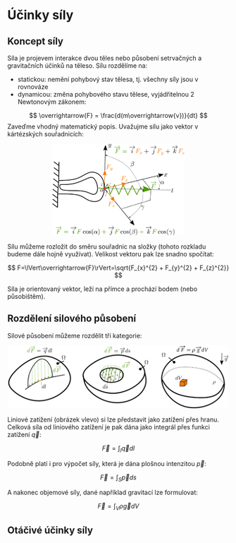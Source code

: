 # Účinky síly
## Koncept síly
Síla je projevem interakce dvou těles nebo působení setrvačných a gravitačních účinků na těleso. Sílu rozdělíme na:
- statickou: nemění pohybový stav tělesa, tj. všechny síly jsou v rovnováze
- dynamicou: změna pohybového stavu tělese, vyjádřitelnou 2 Newtonovým zákonem:

$$
\overrightarrow{F} = \frac{d(m\overrightarrow{v})}{dt}
$$
Zaveďme vhodný matematický popis. Uvažujme sílu jako vektor v kártézských souřadnicích:

<p align="center">
    <img src="obrazky/prednaska02/definice_sily.png" alt="definice síly" width="300"/>
</p>

Sílu můžeme rozložit do směru souřadnic na složky (tohoto rozkladu budeme dále hojně využívat). Velikost vektoru pak lze snadno spočítat:

$$
F=\lVert\overrightarrow{F}\rVert=\sqrt{F_{x}^{2} + F_{y}^{2} + F_{z}^{2}}
$$

Síla je orientovaný vektor, leží na přímce a prochází bodem (nebo působištěm).

## Rozdělení silového působení

Silové působení můžeme rozdělit tři kategorie:

<p align="center">
    <img src="obrazky/prednaska02/typy_sil.png" alt="typy silového působení" width="500"/>
</p>

Liniové zatížení (obrázek vlevo) si lze představit jako zatížení přes hranu. Celková síla od liniového zatížení je pak dána jako integrál přes funkci zatížení $\overrightarrow{q}$:

$$
\overrightarrow{F} = \int_{l}\overrightarrow{q}dl
$$

Podobně platí i pro výpočet síly, která je dána plošnou intenzitou $\overrightarrow{p}$:

$$
\overrightarrow{F} = \int_{S}\overrightarrow{p}ds
$$

A nakonec objemové síly, dané například gravitací lze formulovat:

$$
\overrightarrow{F} = \int_{V}\rho\overrightarrow{g}dV
$$

## Otáčivé účinky síly